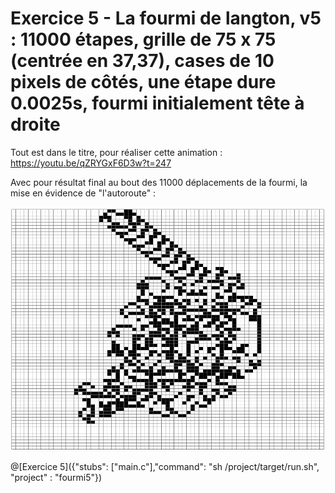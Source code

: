 # Exercice 5 - La fourmi de langton, v5 : 11000 étapes, grille de 75 x 75 (centrée en 37,37), cases de 10 pixels de côtés, une étape dure 0.0025s, fourmi initialement tête à droite

Tout est dans le titre, pour réaliser cette animation : https://youtu.be/qZRYGxF6D3w?t=247

Avec pour résultat final au bout des 11000 déplacements de la fourmi, la mise en évidence de "l'autoroute" :

![fourmi5](img/ex5.png)

@[Exercice 5]({"stubs": ["main.c"],"command": "sh /project/target/run.sh", "project" : "fourmi5"})
